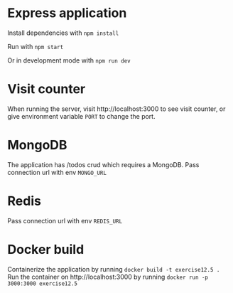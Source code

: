 # Express application

Install dependencies with `npm install`

Run with `npm start`

Or in development mode with `npm run dev`

# Visit counter

When running the server, visit http://localhost:3000 to see visit counter, or give environment variable `PORT` to change the port.

# MongoDB

The application has /todos crud which requires a MongoDB. Pass connection url with env `MONGO_URL`

# Redis

Pass connection url with env `REDIS_URL`

# Docker build

Containerize the application by running `docker build -t exercise12.5 .` Run the container on http://localhost:3000 by running `docker run -p 3000:3000 exercise12.5`